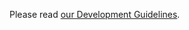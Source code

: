 Please read [our Development Guidelines](https://zel.gitbook.io/zelcurrency/development-guidelines).